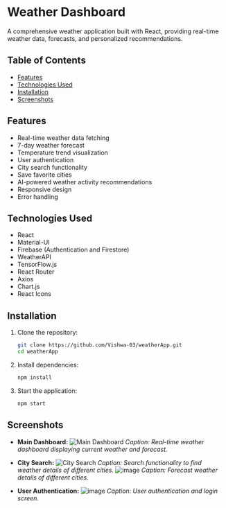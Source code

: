 # Weather Dashboard

A comprehensive weather application built with React, providing real-time weather data, forecasts, and personalized recommendations.

## Table of Contents

- [Features](#features)
- [Technologies Used](#technologies-used)
- [Installation](#installation)
- [Screenshots](#screenshots)

## Features

- Real-time weather data fetching
- 7-day weather forecast
- Temperature trend visualization
- User authentication
- City search functionality
- Save favorite cities
- AI-powered weather activity recommendations
- Responsive design
- Error handling

## Technologies Used

- React
- Material-UI
- Firebase (Authentication and Firestore)
- WeatherAPI
- TensorFlow.js
- React Router
- Axios
- Chart.js
- React Icons

## Installation

1. Clone the repository:

   ```bash
   git clone https://github.com/Vishwa-03/weatherApp.git
   cd weatherApp
2. Install dependencies:
   ```bash
   npm install
3. Start the application:
   ```bash
   npm start

## Screenshots
- **Main Dashboard:**
![Main Dashboard](![image](https://github.com/Vishwa-03/weatherApp/assets/103726736/69ed3bf7-fc8b-47aa-9af6-9c7bcb67a099)
)
*Caption: Real-time weather dashboard displaying current weather and forecast.*

- **City Search:**
![City Search](![image](https://github.com/Vishwa-03/weatherApp/assets/103726736/c7c4d932-a3bc-46f3-a6aa-59724c7e1c9f))
*Caption: Search functionality to find weather details of different cities.*
![image](https://github.com/Vishwa-03/weatherApp/assets/103726736/259e3a9f-4ebd-45d2-a94c-67af03169f1f)
*Caption: Forecast weather details of different cities.*

- **User Authentication:**
  ![image](https://github.com/Vishwa-03/weatherApp/assets/103726736/52112ace-0a86-4ffa-a6b8-ef9dab177c2a)
*Caption: User authentication and login screen.*



